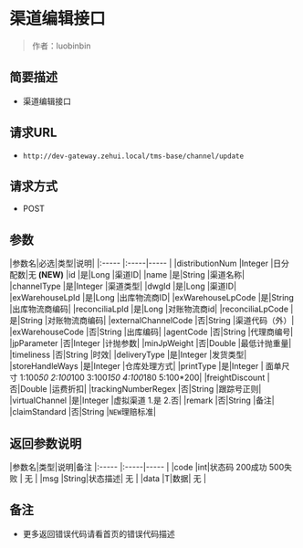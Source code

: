 # 渠道编辑接口

> 作者：luobinbin

## 简要描述

- 渠道编辑接口

## 请求URL
- `http://dev-gateway.zehui.local/tms-base/channel/update`
  
## 请求方式
- POST

## 参数

|参数名|必选|类型|说明|
|:-----  |:-----|-----                  |
|distributionNum |Integer   |日分配数|无 **(NEW)**
|id |是|Long   |渠道ID|
|name |是|String   |渠道名称|
|channelType |是|Integer    |渠道类型|
|dwgId |是|Long    |渠道ID|
|exWarehouseLpId |是|Long    |出库物流商ID|
|exWarehouseLpCode |是|String    |出库物流商编码|
|reconciliaLpId |是|Long    |对账物流商id|
|reconciliaLpCode |是|String    |对账物流商编码|
|externalChannelCode |否|String   |渠道代码（外）|
|exWarehouseCode |否|String    |出库编码|
|agentCode |否|String    |代理商编号|
|jpParameter |否|Integer    |计抛参数|
|minJpWeight |否|Double    |最低计抛重量|
|timeliness |否|String    |时效|
|deliveryType |是|Integer    |发货类型|
|storeHandleWays |是|Integer    |仓库处理方式|
|printType |是|Integer    | 面单尺寸 1:100*50 2:100*100 3:100*150  4:100*180  5:100*200|
|freightDiscount |否|Double   |运费折扣|
|trackingNumberRegex |否|String    |跟踪号正则|
|virtualChannel |是|Integer    |虚拟渠道 1.是 2.否|
|remark |否|String    |备注|
|claimStandard |否|String    |`NEW`理赔标准|
## 返回参数说明

|参数名|类型|说明|备注
|:-----  |:-----|-----                  |
|code  |int|状态码  200成功   500失败 |  无  |
|msg  |String|状态描述|        无   |
|data  |T|数据|     无  |

## 备注 

- 更多返回错误代码请看首页的错误代码描述